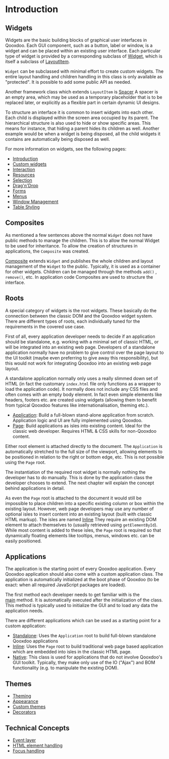# Introduction

## Widgets

Widgets are the basic building blocks of graphical user interfaces in
Qooxdoo. Each GUI component, such as a button, label or window, is a widget and
can be placed within an existing user interface. Each particular type of widget
is provided by a corresponding subclass of
[Widget](apps://apiviewer/#qx.ui.core.Widget), which is itself a subclass of
[LayoutItem](apps://apiviewer/#qx.ui.core.LayoutItem).

`Widget` can be subclassed with minimal effort to create custom widgets. The
entire layout handling and children handling in this class is only available as
"protected". It is possible to add some public API as needed.

Another framework class which extends `LayoutItem` is
[Spacer](apps://apiviewer/#qx.ui.core.Spacer) A spacer is an empty area, which
may be used as a temporary placeholder that is to be replaced later, or
explicitly as a flexible part in certain dynamic UI designs.

To structure an interface it is common to insert widgets into each other. Each
child is displayed within the screen area occupied by its parent. The
hierarchical structure is also used to hide or show specific areas. This means
for instance, that hiding a parent hides its children as well. Another example
would be when a widget is being disposed, all the child widgets it contains are
automatically being disposed as well.

For more information on widgets, see the following pages:

- [Introduction](../widget/README.md)
- [Custom widgets](customwidgets.md)
- [Interaction](interaction.md)
- [Resources](resources.md)
- [Selection](selection.md)
- [Drag'n'Drop](dragdrop.md)
- [Forms](forms.md)
- [Menus](menus.md)
- [Window Management](window_management.md)
- [Table Styling](table_styling.md)

## Composites

As mentioned a few sentences above the normal `Widget` does not have public
methods to manage the children. This is to allow the normal Widget to be used
for inheritance. To allow the creation of structures in applications, the
`Composite` was created.

[Composite](apps://apiviewer/#qx.ui.container.Composite) extends `Widget` and
publishes the whole children and layout management of the `Widget` to the
public. Typically, it is used as a container for other widgets. Children can be
managed through the methods `add()` , `remove()`, etc. In application code
Composites are used to structure the interface.

## Roots

A special category of widgets is the root widgets. These basically do the
connection between the classic DOM and the Qooxdoo widget system. There are
different types of roots, each individually tuned for the requirements in the
covered use case.

First of all, every application developer needs to decide if an application
should be standalone, e.g. working with a minimal set of classic HTML, or will
be integrated into an existing web page. Developers of a standalone application
normally have no problem to give control over the page layout to the UI toolkit
(maybe even preferring to give away this responsibility), but this would not
work for integrating Qooxdoo into an existing web page layout.

A standalone application normally only uses a really slimmed down set of HTML
(in fact the customary `index.html` file only functions as a wrapper to load the
application code). It normally does not include any CSS files and often comes
with an empty body element. In fact even simple elements like headers, footers
etc. are created using widgets (allowing them to benefit from typical Qooxdoo
features like internationalisation, theming etc.).

- [Application](apps://apiviewer/#qx.ui.root.Application): Build a full-blown
  stand-alone application from scratch. Application logic and UI are fully
  implemented using Qooxdoo.
- [Page](apps://apiviewer/#qx.ui.root.Page): Build applications as isles into
  existing content. Ideal for the classic web developer. Requires HTML & CSS
  skills for non-Qooxdoo content.

Either root element is attached directly to the document. The `Application` is
automatically stretched to the full size of the viewport, allowing elements to
be positioned in relation to the right or bottom edge, etc. This is not possible
using the `Page` root.

The instantiation of the required root widget is normally nothing the developer
has to do manually. This is done by the application class the developer chooses
to extend. The next chapter will explain the concept behind applications in
detail.

As even the `Page` root is attached to the document it would still be impossible
to place children into a specific existing column or box within the existing
layout. However, web page developers may use any number of optional isles to
insert content into an existing layout (built with classic HTML markup). The
isles are named [Inline](apps://apiviewer/#qx.ui.root.Inline) They require an
existing DOM element to attach themselves to (usually retrieved using
`getElementById`). While most content is added to these isles, the `Page` root
is required so that dynamically floating elements like tooltips, menus, windows
etc. can be easily positioned.

## Applications

The application is the starting point of every Qooxdoo application. Every
Qooxdoo application should also come with a custom application class. The
application is automatically initialized at the boot phase of Qooxdoo (to be
exact: when all required JavaScript packages are loaded).

The first method each developer needs to get familiar with is the  
[main](apps://apiviewer/#qx.application.IApplication~main) method. It is
automatically executed after the initialization of the class. This method is
typically used to initialize the GUI and to load any data the application needs.

There are different applications which can be used as a starting point for a
custom application:

- [Standalone](apps://apiviewer/#qx.application.Standalone): Uses the
  `Application` root to build full-blown standalone Qooxdoo applications
- [Inline](apps://apiviewer/#qx.application.Inline): Uses the `Page` root to
  build traditional web page based application which are embedded into isles in
  the classic HTML page.
- [Native](apps://apiviewer/#qx.application.Native): This class is used for
  applications that do not involve Qooxdoo's GUI toolkit. Typically, they make
  only use of the IO ("Ajax") and BOM functionality (e.g. to manipulate the
  existing DOM).

## Themes

- [Theming](theming.md)
- [Appearance](appearance.md)
- [Custom themes](themes.md)
- [Decorators](themes.md#Qooxdoo-theme-decorators)

## Technical Concepts

- [Event layer](event_layer_impl.md)
- [HTML element handling](html.md)
- [Focus handling](focus.md)
